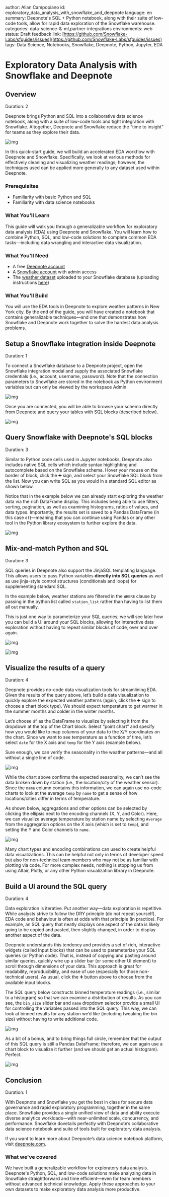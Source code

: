 author: Allan Campopiano
id: exploratory_data_analysis_with_snowflake_and_deepnote
language: en
summary: Deepnote's SQL + Python notebook, along with their suite of low-code tools, allow for rapid data exploration of the Snowflake warehouse.
categories: data-science-&-ml,partner-integrations
environments: web
status: Draft
feedback link: [https://github.com/Snowflake-Labs/sfguides/issues](https://github.com/Snowflake-Labs/sfguides/issues)
tags: Data Science, Notebooks, Snowflake, Deepnote, Python, Jupyter, EDA

# Exploratory Data Analysis with Snowflake and Deepnote

<!-- ------------------------ -->

## Overview

Duration: 2

Deepnote brings Python and SQL into a collaborative data science notebook, along with a suite 
of low-code tools and tight integration with Snowflake. Altogether, Deepnote 
and Snowflake reduce the “time to insight” for teams as they explore their data.

![img](assets/structure.png)

In this quick-start guide, we will build an accelerated EDA workflow with Deepnote and 
Snowflake. Specifically, we look at various methods for effectively cleaning 
and visualizing weather readings; however, the techniques used can be applied 
more generally to any dataset used within Deepnote.

### Prerequisites

- Familiarity with basic Python and SQL
- Familiarity with data science notebooks

### What You’ll Learn

This guide will walk you through a generalizable workflow for 
exploratory data analysis (EDA) using Deepnote and Snowflake. 
You will learn how to combine Python, SQL, and low-code solutions to 
complete common EDA tasks—including data wrangling and 
interactive data visualization.

### What You’ll Need

- A free [Deepnote account](https://deepnote.com/sign-up?utm_source=eda_with_snowflake_and_deepnote&utm_medium=snowflake_quickstart)
- A [Snowflake account](https://signup.snowflake.com/?utm_cta=quickstarts_) with admin access
- The [weather dataset](https://drive.google.com/file/d/127iMXdC3ZYdfrlqAFLm2pPORZ6tGj_wM/view?usp=sharing) uploaded to your Snowflake database (uploading instructions [here](https://docs.snowflake.com/en/user-guide/script-data-load-transform-parquet.html))

### What You’ll Build

You will use the EDA tools in Deepnote to explore weather patterns in New York city. 
By the end of the guide, you will have created a notebook that contains generalizable 
techniques—and one that demonstrates how Snowflake and Deepnote work together
to solve the hardest data analysis problems.

<!-- ------------------------ -->

## Setup a Snowflake integration inside Deepnote

Duration: 1

To connect a Snowflake database to a Deepnote project, open the 
Snowflake integration modal and supply the associated Snowflake 
credentials (i.e., account, username, password). Note that the 
connection parameters to Snowflake are stored in the notebook as Python environment 
variables but can only be viewed by the workspace Admin. 

![img](assets/int.png)

Once you are connected, you will be able to browse your 
schema directly from Deepnote and query your 
tables with SQL blocks (described below).

![img](assets/sch.png)

<!-- ------------------------ -->

## Query Snowflake with Deepnote's SQL blocks

Duration: 3

Similar to Python code cells used in Jupyter notebooks, Deepnote also includes 
native SQL cells which include syntax highlighting and autocomplete 
based on the Snowflake schema. Hover your mouse on the 
border of block, click the ➕ sign, and select your Snowflake SQL 
block from the list. Now you can write SQL as you would in a 
standard SQL editor as shown below.

Notice that in the example below we can already start 
exploring the weather data via the rich DataFrame display. 
This includes being able to use filters, sorting, pagination, 
as well as examining histograms, ratios of values, and data types. 
Importantly, the results set is saved to a Pandas DataFrame 
(in this case `df`)—meaning that you can continue using Pandas or any 
other tool in the Python library ecosystem to further explore the data.

![img](assets/q1.png)

<!-- ------------------------ -->

## Mix-and-match Python and SQL

Duration: 3

SQL queries in Deepnote also support the JinjaSQL templating language. 
This allows users to pass Python variables **directly into SQL queries** as well as 
use jinja-style control structures (conditionals and loops) for supplementing standard SQL.

In the example below, weather stations are filtered in the `WHERE` 
clause by passing in the python list called `station_list` 
rather than having to list them all out manually.

This is just one way to parameterize your SQL queries; we will 
see later how you can build a UI around your SQL blocks, 
allowing for interactive data exploration without having to 
repeat similar blocks of code, over and over again.

![img](assets/py1.png)

![img](assets/q2.png)

<!-- ------------------------ -->

## Visualize the results of a query 

Duration: 4

Deepnote provides no-code data visualization tools for streamlining EDA. 
Given the results of the query above, let’s build a data visualization to 
quickly explore the expected weather patterns (again, click the ➕ sign to 
choose a chart block type). We should expect temperature to get warmer in 
the summer months and colder in the winter months.

Let’s choose `df` as the DataFrame to visualize by selecting it from 
the dropdown at the top of the Chart block. Select “point chart” and 
specify how you would like to map columns of your data to the X/Y 
coordinates on the chart. Since we want to see temperature as a 
function of time, let’s select `date` for the X axis and `temp` 
for the Y axis (example below).

Sure enough, we can verify the seasonality in the weather 
patterns—and all without a single line of code.

![img](assets/c1.png)

While the chart above confirms the expected seasonality, we can’t see 
the data broken down by station (i.e., the location/city of the weather sensor). 
Since the `name` column contains this information, we can again use 
no-code charts to look at the average `temp` by `name` to get a 
sense of how locations/cities differ in terms of temperature. 

As shown below, aggregations and other options can be selected by 
clicking the ellipsis next to the encoding channels (X, Y, and Color). 
Here, we can visualize average temperature by station name by 
selecting `Average` from the aggregation options on the X axis 
(which is set to `temp`), and setting the Y and Color channels to `name`.

![img](assets/c2.gif)

Many chart types and encoding combinations can used to create helpful 
data visualizations. This can be helpful not only in terms of developer 
speed but also for non-technical team members who may not be as 
familiar with plotting via code. For more complex needs, nothing is 
stopping us from using Altair, Plotly, or any other Python visualization library in Deepnote.

<!-- ------------------------ -->

## Build a UI around the SQL query

Duration: 4

Data exploration is iterative. Put another way—data exploration is repetitive. 
While analysts strive to follow the DRY principle (do not repeat yourself), 
EDA code and behaviour is often at odds with that principle (in practice). 
For example, an SQL query that neatly displays one aspect of the data is 
likely going to be copied and pasted, then slightly changed, in order to 
display another aspect of the data.

Deepnote understands this tendency and provides a set of rich, interactive widgets 
(called Input blocks) that can be used to parameterize your SQL queries (or Python code). 
That is, instead of copying and pasting around similar queries, quickly wire 
up a slider bar (or some other UI element) to scroll through dimensions of your data. 
This approach is great for readability, reproducibility, and ease of use 
(especially for those non-technical users). As usual, click the ➕ button above 
to choose from the available input blocks.

The SQL query below constructs binned temperature readings (i.e., similar to a histogram) 
so that we can examine a distribution of results. As you can see, the `bin_size` 
slider bar and `name` dropdown selector provide a small UI for controlling the 
variables passed into the SQL query. This way, we can look at binned results 
for any station we’d like (including tweaking the bin size) without having to 
write additional code.

![img](assets/ui.png)

As a bit of a bonus, and to bring things full circle, remember that the 
output of this SQL query is still a Pandas DataFrame; therefore, 
we can again use a chart block to visualize it further
(and we should get an actual histogram). Perfect.

![img](assets/c3.png)

<!-- ------------------------ -->

## Conclusion

Duration: 1

With Deepnote and Snowflake you get the best in class for secure data 
governance and rapid exploratory programming, together in the same place. 
Snowflake provides a single unified view of data and ability execute 
diverse analytics workloads—with near-unlimited scale, concurrency, and 
performance. Snowflake dovetails perfectly with Deepnote’s collaborative 
data science notebook and suite of tools built for exploratory data analysis. 

If you want to learn more about Deepnote’s data science notebook 
platform, visit [deepnote.com](http://deepnote.com).

### What we've covered

We have built a generalizable workflow for exploratory data analysis. 
Deepnote's Python, SQL, and low-code solutions make analyzing data in Snowflake 
straightforward and time efficient—even for team members without 
advanced technical knowledge. Apply these approaches to your own datasets 
to make exploratory data analysis more productive.